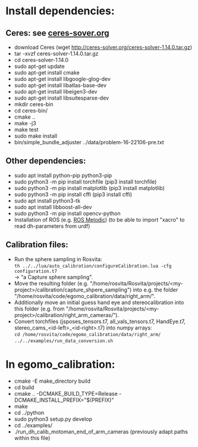 Install dependencies:
=====================

Ceres: see [ceres-sover.org](http://ceres-solver.org/installation.html)
------
* download Ceres (wget http://ceres-solver.org/ceres-solver-1.14.0.tar.gz)
* tar -xvzf ceres-solver-1.14.0.tar.gz
* cd ceres-solver-1.14.0
* sudo apt-get update
* sudo apt-get install cmake
* sudo apt-get install libgoogle-glog-dev
* sudo apt-get install libatlas-base-dev
* sudo apt-get install libeigen3-dev
* sudo apt-get install libsuitesparse-dev
* mkdir ceres-bin
* cd ceres-bin/
* cmake ..
* make -j3
* make test
* sudo make install
* bin/simple_bundle_adjuster ../data/problem-16-22106-pre.txt

Other dependencies:
-------------------
* sudo apt install python-pip python3-pip
* sudo python3 -m pip install torchfile   (pip3 install torchfile)
* sudo python3 -m pip install matplotlib  (pip3 install matplotlib)
* sudo python3 -m pip install cffi        (pip3 install cffi)
* sudo apt install python3-tk
* sudo apt install libboost-all-dev
* sudo python3 -m pip install opencv-python
* Installation of ROS (e.g. [ROS Melodic](http://wiki.ros.org/melodic/Installation/Ubuntu))
  (to be able to import "xacro" to read dh-parameters from urdf)

Calibration files:
------------------
* Run the sphere sampling in Rosvita: <br />
  ``th ../../lua/auto_calibration/configureCalibration.lua -cfg configuration.t7`` <br />
  -> "a Capture sphere sampling".
* Move the resulting folder (e.g. "/home/rosvita/Rosvita/projects/\<my-project\>/calibration/capture_shpere_sampling") into e.g. the folder "/home/rosvita/code/egomo_calibration/data/right_arm/".
* Additionally move an initial guess hand eye and stereocalibration into this folder (e.g. from "/home/rosvita/Rosvita/projects/\<my-project\>/calibration/right_arm_cameras/").
* Convert torchfiles (jsposes_tensors.t7, all_vals_tensors.t7, HandEye.t7, stereo_cams_\<id-left\>_\<id-right\>.t7) into numpy arrays: <br />
  ``cd /home/rosvita/code/egomo_calibration/data/right_arm/`` <br />
  ``../../examples/run_data_conversion.sh``

In egomo_calibration:
=====================
* cmake -E make_directory build
* cd build
* cmake .. -DCMAKE_BUILD_TYPE=Release -DCMAKE_INSTALL_PREFIX="$(PREFIX)"
* make
* cd ../python
* sudo python3 setup.py develop
* cd ../examples/
* ./run_dh_calib_motoman_end_of_arm_cameras (previously adapt paths within this file)
